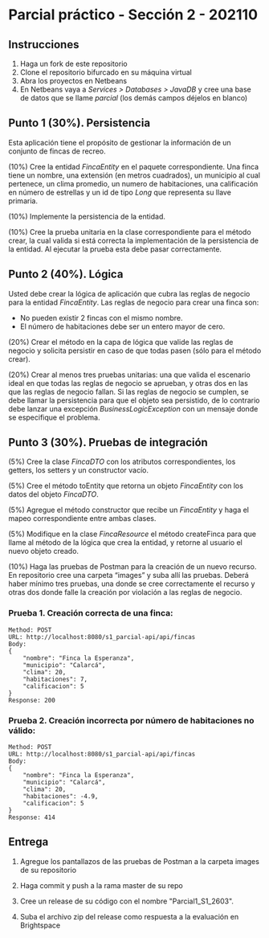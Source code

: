 # Parcial práctico - Sección 2 - 202110

## Instrucciones

1. Haga un fork de este repositorio
2. Clone el repositorio bifurcado en su máquina virtual
3. Abra los proyectos en Netbeans
4. En Netbeans vaya a _Services > Databases > JavaDB_ y cree una base de datos que se llame _parcial_ (los demás campos déjelos en blanco)

## Punto 1 (30%). Persistencia

Esta aplicación tiene el propósito de gestionar la información de un conjunto de fincas de recreo.

(10%) Cree la entidad _FincaEntity_ en el paquete correspondiente. Una finca tiene un nombre, una extensión (en metros cuadrados), un municipio al cual pertenece, un clima promedio, un numero de habitaciones, una calificación en número de estrellas y un id de tipo _Long_ que representa su llave primaria.
 
(10%) Implemente la persistencia de la entidad.
 
(10%) Cree la prueba unitaria en la clase correspondiente para el método crear, la cual valida si está correcta la implementación de la persistencia de la entidad. Al ejecutar la prueba esta debe pasar correctamente.

## Punto 2 (40%). Lógica

Usted debe crear la lógica de aplicación que cubra las reglas de negocio para la entidad _FincaEntity_. Las reglas de negocio para crear una finca son:

* No pueden existir 2 fincas con el mismo nombre.
* El número de habitaciones debe ser un entero mayor de cero.

(20%) Crear el método en la capa de lógica que valide las reglas de negocio y solicita persistir en caso de que todas pasen (sólo para el método crear).

(20%) Crear al menos tres pruebas unitarias: una que valida el escenario ideal en que todas las reglas de negocio se aprueban, y otras dos en las que las reglas de negocio fallan. Si las reglas de negocio se cumplen, se debe llamar la persistencia para que el objeto sea persistido, de lo contrario debe lanzar una excepción _BusinessLogicException_ con un mensaje donde se especifique el problema.

## Punto 3 (30%). Pruebas de integración

(5%) Cree la clase _FincaDTO_ con los atributos correspondientes, los getters, los setters y un constructor vacío.
 
(5%) Cree el método toEntity que retorna un objeto _FincaEntity_ con los datos del objeto _FincaDTO_.
 
(5%) Agregue el método constructor que recibe un _FincaEntity_ y haga el mapeo correspondiente entre ambas clases.
 
(5%) Modifique en la clase _FincaResource_ el método createFinca para que llame al método de la lógica que crea la entidad, y retorne al usuario el nuevo objeto creado.

(10%) Haga las pruebas de Postman para la creación de un nuevo recurso. En repositorio cree una carpeta “images” y suba allí las pruebas. Deberá haber mínimo tres pruebas, una donde se cree correctamente el recurso y otras dos donde falle la creación por violación a las reglas de negocio. 

### Prueba 1. Creación correcta de una finca:

```
Method: POST
URL: http://localhost:8080/s1_parcial-api/api/fincas
Body:
{
    "nombre": "Finca la Esperanza",
    "municipio": "Calarcá",
    "clima": 20,
    "habitaciones": 7,
    "calificacion": 5
}
Response: 200
```

### Prueba 2. Creación incorrecta por número de habitaciones no válido:

```
Method: POST
URL: http://localhost:8080/s1_parcial-api/api/fincas
Body:
{
    "nombre": "Finca la Esperanza",
    "municipio": "Calarcá",
    "clima": 20,
    "habitaciones": -4.9,
    "calificacion": 5
}
Response: 414
```

## Entrega

1. Agregue los pantallazos de las pruebas de Postman a la carpeta images de su repositorio

2. Haga commit y push a la rama master de su repo

3. Cree un release de su código con el nombre "Parcial1_S1_2603". 

4. Suba el archivo zip del release como respuesta a la evaluación en Brightspace

